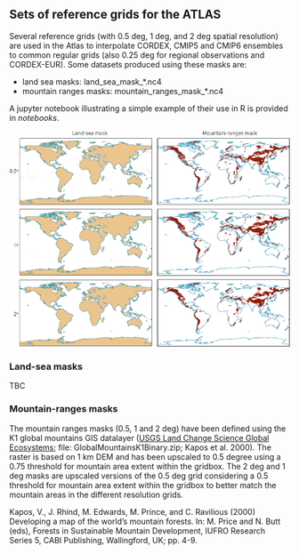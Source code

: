 ## Sets of reference grids for the ATLAS

Several reference grids (with 0.5 deg, 1 deg, and 2 deg spatial resolution) are used in the Atlas to interpolate CORDEX, CMIP5 and CMIP6 ensembles to common regular grids (also 0.25 deg for regional observations and CORDEX-EUR). Some datasets produced using these masks are:
* land sea masks: land_sea_mask_*.nc4 
* mountain ranges masks: mountain_ranges_mask_*.nc4 

A jupyter notebook illustrating a simple example of their use in R is provided in *notebooks*. 

<p align="center">
  <img src="/man/reference-grids.png" alt="" width="" />
</p>

### Land-sea masks
TBC

### Mountain-ranges masks

The mountain ranges masks (0.5, 1 and 2 deg) have been defined using the K1 global mountains GIS datalayer ([USGS Land Change Science Global Ecosystems](https://rmgsc.cr.usgs.gov/outgoing/ecosystems/Global); file: GlobalMountainsK1Binary.zip; Kapos et al. 2000). The raster is based on 1 km DEM and has been upscaled to 0.5 degree using a 0.75 threshold for mountain area extent within the gridbox. The 2 deg and 1 deg masks are upscaled versions of the 0.5 deg grid considering a 0.5 threshold for mountain area extent within the gridbox to better match the mountain areas in the different resolution grids.

Kapos, V., J. Rhind, M. Edwards, M. Prince, and C. Ravilious (2000) Developing a map of the world’s mountain forests. In: M. Price and N. Butt (eds), Forests in Sustainable Mountain Development, IUFRO Research Series 5, CABI Publishing, Wallingford, UK; pp. 4-9.
